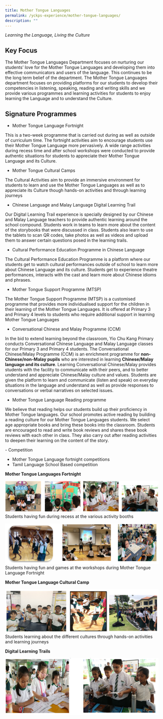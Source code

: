 ```yaml
---
title: Mother Tongue Languages
permalink: /yckps-experience/mother-tongue-languages/
description: ""
---
```

_Learning the Language, Living the Culture_  
  

Key Focus
---------

  

The Mother Tongue Languages Department focuses on nurturing our students’ love for the Mother Tongue Languages and developing them into effective communicators and users of the language. This continues to be the long term belief of the department. The Mother Tongue Languages department focuses on providing platforms for our students to develop their competencies in listening, speaking, reading and writing skills and we provide various programmes and learning activities for students to enjoy learning the Language and to understand the Culture.

  

Signature Programmes
--------------------

*   Mother Tongue Language Fortnight

This is a two-week programme that is carried out during as well as outside of curriculum time. The fortnight activities aim to encourage students use their Mother Tongue Language more pervasively. A wide range activities during recess time and after school workshops were conducted to provide authentic situations for students to appreciate their Mother Tongue Language and its Culture. 

  

*   Mother Tongue Cultural Camps

The Cultural Activities aim to provide an immersive environment for students to learn and use the Mother Tongue Languages as well as to appreciate its Culture though hands-on activities and through learning journeys

  

*   Chinese Language and Malay Language Digital Learning Trail

Our Digital Learning Trail experience is specially designed by our Chinese and Malay Language teachers to provide authentic learning around the school compound. Students work in teams to learn more about the content of the storybooks that were discussed in class. Students also learn to use the tablets to scan QR codes, take photos as well as videos and upload them to answer certain questions posed in the learning trails.

  

*   Cultural Performance Education Programme in Chinese Language

The Cultural Performance Education Programme is a platform where our students get to watch cultural performances outside of school to learn more about Chinese Language and its culture. Students get to experience theatre performances, interacts with the cast and learn more about Chinese idioms and phrases.

  

*   Mother Tongue Support Programme (MTSP)

The Mother Tongue Support Programme (MTSP) is a customised programme that provides more individualised support for the children in their learning of the Mother Tongue Languages. It is offered at Primary 3 and Primary 4 levels to students who require additional support in learning Mother Tongue Languages

  

*   Conversational Chinese and Malay Programme (CCM)

In the bid to extend learning beyond the classroom, Yio Chu Kang Primary conducts Conversational Chinese Language and Malay Language classes for our Primary 3 and Primary 4 students. The Conversational Chinese/Malay Programme (CCM) is an enrichment programme for **non-Chinese/non-Malay pupils** who are interested in learning **Chinese/Malay language and its culture**. Learning Conversational Chinese/Malay provides students with the facility to communicate with their peers, and to better understand and appreciate Chinese/Malay culture and values. Students are given the platform to learn and communicate (listen and speak) on everyday situations in the language and understand as well as provide responses to conversations or verbal narratives on selected issues. 

  

*   Mother Tongue Language Reading programme

We believe that reading helps our students build up their proficiency in Mother Tongue languages. Our school promotes active reading by building a reading culture for our Mother Tongue Languages students. We select age appropriate books and bring these books into the classroom. Students are encouraged to read and write book reviews and shares these book reviews with each other in class. They also carry out after reading activities to deepen their learning on the content of the story.

  

\- Competition

*   Mother Tongue Language fortnight competitions
*   Tamil Language School Based competition

  

**Mother Tongue Languages Fortnight**

![mt fortnight](/images/mt%20fortnight.png)
Students having fun during recess at the various activity booths

![activity booths](/images/activity%20booths.png)
Students having fun and games at the workshops during Mother Tongue Language Fortnight

**Mother Tongue Language Cultural Camp**

![mt cultural camp](/images/mt%20cultural%20camp.png)
Students learning about the different cultures through hands-on activities and learning journeys

**Digital Learning Trails**

![digital learning trail](/images/digital%20learning%20trail.png)